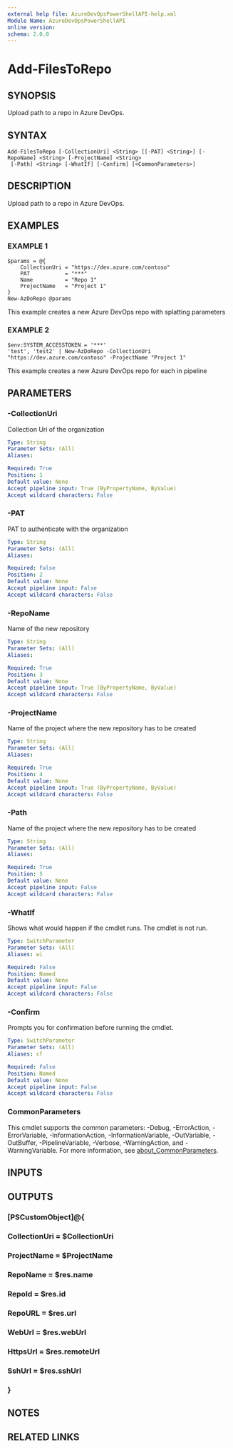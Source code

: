 ```yaml
---
external help file: AzureDevOpsPowerShellAPI-help.xml
Module Name: AzureDevOpsPowerShellAPI
online version:
schema: 2.0.0
---
```


# Add-FilesToRepo

## SYNOPSIS
Upload path to a repo in Azure DevOps.

## SYNTAX

```
Add-FilesToRepo [-CollectionUri] <String> [[-PAT] <String>] [-RepoName] <String> [-ProjectName] <String>
 [-Path] <String> [-WhatIf] [-Confirm] [<CommonParameters>]
```

## DESCRIPTION
Upload path to a repo in Azure DevOps.

## EXAMPLES

### EXAMPLE 1
```
$params = @{
    CollectionUri = "https://dev.azure.com/contoso"
    PAT           = "***"
    Name          = "Repo 1"
    ProjectName   = "Project 1"
}
New-AzDoRepo @params
```

This example creates a new Azure DevOps repo with splatting parameters

### EXAMPLE 2
```
$env:SYSTEM_ACCESSTOKEN = '***'
'test', 'test2' | New-AzDoRepo -CollectionUri "https://dev.azure.com/contoso" -ProjectName "Project 1"
```

This example creates a new Azure DevOps repo for each in pipeline

## PARAMETERS

### -CollectionUri
Collection Uri of the organization

```yaml
Type: String
Parameter Sets: (All)
Aliases:

Required: True
Position: 1
Default value: None
Accept pipeline input: True (ByPropertyName, ByValue)
Accept wildcard characters: False
```

### -PAT
PAT to authenticate with the organization

```yaml
Type: String
Parameter Sets: (All)
Aliases:

Required: False
Position: 2
Default value: None
Accept pipeline input: False
Accept wildcard characters: False
```

### -RepoName
Name of the new repository

```yaml
Type: String
Parameter Sets: (All)
Aliases:

Required: True
Position: 3
Default value: None
Accept pipeline input: True (ByPropertyName, ByValue)
Accept wildcard characters: False
```

### -ProjectName
Name of the project where the new repository has to be created

```yaml
Type: String
Parameter Sets: (All)
Aliases:

Required: True
Position: 4
Default value: None
Accept pipeline input: True (ByPropertyName, ByValue)
Accept wildcard characters: False
```

### -Path
Name of the project where the new repository has to be created

```yaml
Type: String
Parameter Sets: (All)
Aliases:

Required: True
Position: 5
Default value: None
Accept pipeline input: False
Accept wildcard characters: False
```

### -WhatIf
Shows what would happen if the cmdlet runs.
The cmdlet is not run.

```yaml
Type: SwitchParameter
Parameter Sets: (All)
Aliases: wi

Required: False
Position: Named
Default value: None
Accept pipeline input: False
Accept wildcard characters: False
```

### -Confirm
Prompts you for confirmation before running the cmdlet.

```yaml
Type: SwitchParameter
Parameter Sets: (All)
Aliases: cf

Required: False
Position: Named
Default value: None
Accept pipeline input: False
Accept wildcard characters: False
```

### CommonParameters
This cmdlet supports the common parameters: -Debug, -ErrorAction, -ErrorVariable, -InformationAction, -InformationVariable, -OutVariable, -OutBuffer, -PipelineVariable, -Verbose, -WarningAction, and -WarningVariable. For more information, see [about_CommonParameters](http://go.microsoft.com/fwlink/?LinkID=113216).

## INPUTS

## OUTPUTS

### [PSCustomObject]@{
### CollectionUri = $CollectionUri
### ProjectName   = $ProjectName
### RepoName      = $res.name
### RepoId        = $res.id
### RepoURL       = $res.url
### WebUrl        = $res.webUrl
### HttpsUrl      = $res.remoteUrl
### SshUrl        = $res.sshUrl
### }
## NOTES

## RELATED LINKS

